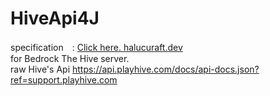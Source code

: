 # HiveApi4J
specification　: [Click here. halucuraft.dev](https://site.halucuraft.dev/HiveApi4J/specification.txt)  
for Bedrock The Hive server.  
raw Hive's Api https://api.playhive.com/docs/api-docs.json?ref=support.playhive.com  
